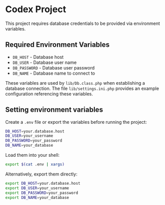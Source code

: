 # Codex Project

This project requires database credentials to be provided via environment variables.

## Required Environment Variables

- `DB_HOST` - Database host
- `DB_USER` - Database user name
- `DB_PASSWORD` - Database user password
- `DB_NAME` - Database name to connect to

These variables are used by `lib/Db.class.php` when establishing a database connection.
The file `lib/settings.ini.php` provides an example configuration referencing these variables.

## Setting environment variables

Create a `.env` file or export the variables before running the project:

```bash
DB_HOST=your.database.host
DB_USER=your_username
DB_PASSWORD=your_password
DB_NAME=your_database
```

Load them into your shell:

```bash
export $(cat .env | xargs)
```

Alternatively, export them directly:

```bash
export DB_HOST=your.database.host
export DB_USER=your_username
export DB_PASSWORD=your_password
export DB_NAME=your_database
```
